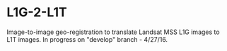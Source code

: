 # L1G-2-L1T
Image-to-image geo-registration to translate Landsat MSS L1G images to L1T images. In progress on "develop" branch - 4/27/16.
